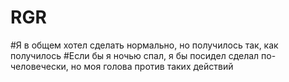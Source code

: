 # RGR
#Я в общем хотел сделать нормально, но получилось так, как получилось
#Если бы я ночью спал, я бы посидел сделал по-человечески, но моя голова против таких действий
